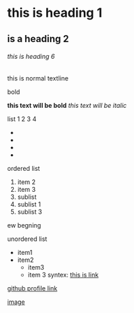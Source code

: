# this is heading 1
##  is a heading 2
###### this is heading 6
this is normal textline

bold

**this text will be bold**
*this text will be italic*

list
1
2
3
4

*
*
*
*
ordered list
1. item 2
2. item 3
  1. sublist
  2. sublist 1
  3. sublist 3


ew begning

unordered list
* item1
* item2
  * item3
  * item 3
syntex: [this is link](https://www.google.co.in/)

[github profile link](https://github.com/Angryl)

[image](https://th.bing.com/th/id/OIP.slRzQTIL-ZUfh4Z4OYiubgHaEo?pid=ImgDet&rs=1)
